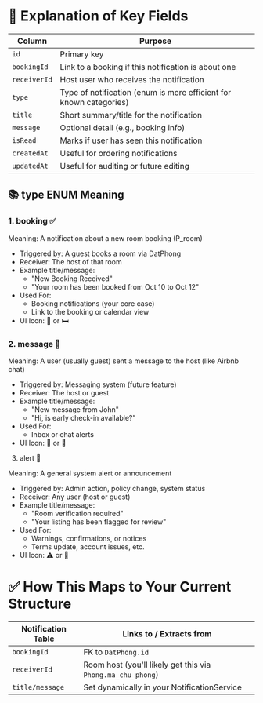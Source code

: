 # 🧠 Explanation of Key Fields

| Column       | Purpose                                                            |
| ------------ | ------------------------------------------------------------------ |
| `id`         | Primary key                                                        |
| `bookingId`  | Link to a booking if this notification is about one                |
| `receiverId` | Host user who receives the notification                            |
| `type`       | Type of notification (enum is more efficient for known categories) |
| `title`      | Short summary/title for the notification                           |
| `message`    | Optional detail (e.g., booking info)                               |
| `isRead`     | Marks if user has seen this notification                           |
| `createdAt`  | Useful for ordering notifications                                  |
| `updatedAt`  | Useful for auditing or future editing                              |

## 📚 type ENUM Meaning

### 1. booking ✅

Meaning: A notification about a new room booking (P_room)

- Triggered by: A guest books a room via DatPhong
- Receiver: The host of that room
- Example title/message:
  - "New Booking Received"
  - "Your room has been booked from Oct 10 to Oct 12"
- Used For:
  - Booking notifications (your core case)
  - Link to the booking or calendar view
- UI Icon: 📅 or 🛏️

### 2. message 💬

Meaning: A user (usually guest) sent a message to the host (like Airbnb chat)

- Triggered by: Messaging system (future feature)
- Receiver: The host or guest
- Example title/message:
  - "New message from John"
  - "Hi, is early check-in available?"
- Used For:
  - Inbox or chat alerts
- UI Icon: 💬 or 📨

3. alert 🚨

Meaning: A general system alert or announcement

- Triggered by: Admin action, policy change, system status
- Receiver: Any user (host or guest)
- Example title/message:
  - "Room verification required"
  - "Your listing has been flagged for review"
- Used For:
  - Warnings, confirmations, or notices
  - Terms update, account issues, etc.
- UI Icon: ⚠️ or 🛑

# ✅ How This Maps to Your Current Structure

| Notification Table | Links to / Extracts from                                    |
| ------------------ | ----------------------------------------------------------- |
| `bookingId`        | FK to `DatPhong.id`                                         |
| `receiverId`       | Room host (you'll likely get this via `Phong.ma_chu_phong`) |
| `title/message`    | Set dynamically in your NotificationService                 |
